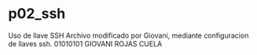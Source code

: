 # p02_ssh
Uso de llave SSH
Archivo modificado por Giovani, mediante configuracion de llaves ssh.
01010101 GIOVANI ROJAS CUELA
